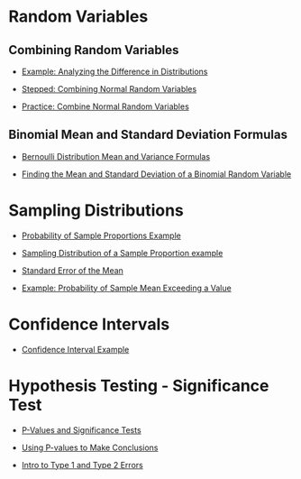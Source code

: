 Random Variables
================

Combining Random Variables
--------------------------

- [Example: Analyzing the Difference in Distributions](https://www.khanacademy.org/math/statistics-probability/random-variables-stats-library/combine-random-variables/v/analyzing-the-difference-in-distributions "Khan Academy: Analyzing the Difference in Distributions")

- [Stepped: Combining Normal Random Variables](https://www.khanacademy.org/math/statistics-probability/random-variables-stats-library/combine-random-variables/a/combining-normal-random-variables "Khan Academy: Combining Normal Random Variables")

- [Practice: Combine Normal Random Variables](https://www.khanacademy.org/math/statistics-probability/random-variables-stats-library/combine-random-variables/e/combine-normal-random-variables "Khan Academy: Practice: Combine Normal Random variables")

Binomial Mean and Standard Deviation Formulas
---------------------------------------------

- [Bernoulli Distribution Mean and Variance Formulas](https://www.khanacademy.org/math/statistics-probability/random-variables-stats-library/binomial-mean-standard-dev-formulas/v/bernoulli-distribution-mean-and-variance-formulas "Khan Academy: Bernoulli Distribution Mean and Variance Formulas")

- [Finding the Mean and Standard Deviation of a Binomial Random Variable](https://www.khanacademy.org/math/statistics-probability/random-variables-stats-library/binomial-mean-standard-dev-formulas/v/finding-the-mean-and-standard-deviation-of-a-binomial-random-variable "Khan Academy: Finding the Mean and Standard Deviation of a Binomial Random Variable")

Sampling Distributions
======================

- [Probability of Sample Proportions Example](https://www.khanacademy.org/math/statistics-probability/sampling-distributions-library/sample-proportions/v/probability-of-sample-proportions-example)

- [Sampling Distribution of a Sample Proportion example](https://www.khanacademy.org/math/statistics-probability/sampling-distributions-library/sample-proportions/a/sampling-distribution-sample-proportion-example?modal=1)

- [Standard Error of the Mean](https://www.khanacademy.org/math/statistics-probability/sampling-distributions-library/sample-means/v/standard-error-of-the-mean)

- [Example: Probability of Sample Mean Exceeding a Value](https://www.khanacademy.org/math/statistics-probability/sampling-distributions-library/sample-means/v/standard-error-of-the-mean)


Confidence Intervals
======================

- [Confidence Interval Example](https://www.khanacademy.org/math/statistics-probability/confidence-intervals-one-sample/estimating-population-proportion/v/confidence-interval-example)

Hypothesis Testing - Significance Test
======================================

- [P-Values and Significance Tests](https://www.khanacademy.org/math/statistics-probability/significance-tests-one-sample/idea-of-significance-tests/v/p-values-and-significance-tests)

- [Using P-values to Make Conclusions](https://www.khanacademy.org/math/statistics-probability/significance-tests-one-sample/idea-of-significance-tests/a/p-value-conclusions)

- [Intro to Type 1 and Type 2 Errors](https://www.khanacademy.org/math/statistics-probability/significance-tests-one-sample/error-probabilities-and-power/v/introduction-to-type-i-and-type-ii-errors)
